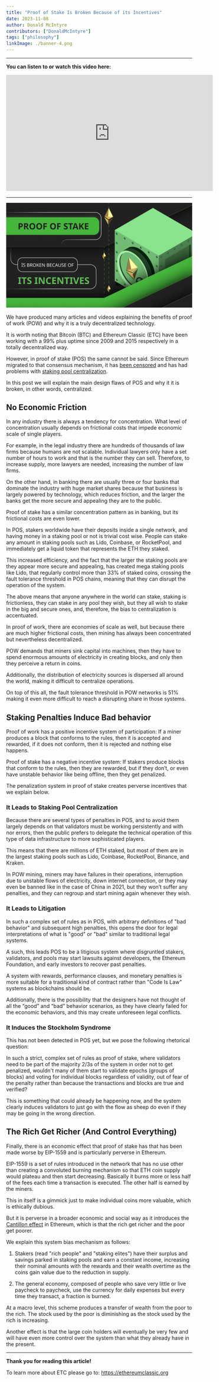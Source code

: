 ```yaml
---
title: "Proof of Stake Is Broken Because of its Incentives"
date: 2023-11-08
author: Donald McIntyre
contributors: ["DonaldMcIntyre"]
tags: ["philosophy"]
linkImage: ./banner-4.png
---
```


---
**You can listen to or watch this video here:**

<iframe width="560" height="315" src="https://www.youtube.com/embed/wyZUxolbTuY?si=MyGPxtTk8UyNvRwP" title="YouTube video player" frameborder="0" allow="accelerometer; autoplay; clipboard-write; encrypted-media; gyroscope; picture-in-picture; web-share" allowfullscreen></iframe>

---

![](./banner-4.png)

We have produced many articles and videos explaining the benefits of proof of work (POW) and why it is a truly decentralized technology.

It is worth noting that Bitcoin (BTC) and Ethereum Classic (ETC) have been working with a 99% plus uptime since 2009 and 2015 respectively in a totally decentralized way.

However, in proof of stake (POS) the same cannot be said. Since Ethereum migrated to that consensus mechanism, it has [been censored](https://www.coindesk.com/tech/2022/10/14/censored-ethereum-blocks-hit-the-51-threshold-over-the-past-24-hours) and has had problems with [staking pool centralization](https://www.coindesk.com/consensus-magazine/2023/09/29/opposing-centralization-in-ethereum-staking).

In this post we will explain the main design flaws of POS and why it it is broken, in other words, centralized.

## No Economic Friction

In any industry there is always a tendency for concentration. What level of concentration usually depends on frictional costs that impede economic scale of single players.

For example, in the legal industry there are hundreds of thousands of law firms because humans are not scalable. Individual lawyers only have a set number of hours to work and that is the number they can sell. Therefore, to increase supply, more lawyers are needed, increasing the number of law firms.

On the other hand, in banking there are usually three or four banks that dominate the industry with huge market shares because that business is largely powered by technology, which reduces friction, and the larger the banks get the more secure and appealing they are to the public.

Proof of stake has a similar concentration pattern as in banking, but its frictional costs are even lower.

In POS, stakers worldwide have their deposits inside a single network, and having money in a staking pool or not is trivial cost wise. People can stake any amount in staking pools such as Lido, Coinbase, or RocketPool, and immediately get a liquid token that represents the ETH they staked. 

This increased efficiency, and the fact that the larger the staking pools are they appear more secure and appealing, has created mega staking pools like Lido, that regularly control more than 33% of staked coins, crossing the fault tolerance threshold in POS chains, meaning that they can disrupt the operation of the system.

The above means that anyone anywhere in the world can stake, staking is frictionless, they can stake in any pool they wish, but they all wish to stake in the big and secure ones, and, therefore, the bias to centralization is accentuated.

In proof of work, there are economies of scale as well, but because there are much higher frictional costs, then mining has always been concentrated but nevertheless decentralized.

POW demands that miners sink capital into machines, then they have to spend enormous amounts of electricity in creating blocks, and only then they perceive a return in coins.

Additionally, the distribution of electricity sources is dispersed all around the world, making it difficult to centralize operations.

On top of this all, the fault tolerance threshold in POW networks is 51% making it even more difficult to reach a disrupting share in those systems.

## Staking Penalties Induce Bad behavior

Proof of work has a positive incentive system of participation: If a miner produces a block that conforms to the rules, then it is accepted and rewarded, if it does not conform, then it is rejected and nothing else happens.

Proof of stake has a negative incentive system: If stakers produce blocks that conform to the rules, then they are rewarded, but if they don’t, or even have unstable behavior like being offline, then they get penalized.

The penalization system in proof of stake creates perverse incentives that we explain below.

### It Leads to Staking Pool Centralization

Because there are several types of penalties in POS, and to avoid them largely depends on that validators must be working persistently and with nor errors, then the public prefers to delegate the technical operation of this type of data infrastructure to more sophisticated players.

This means that there are millions of ETH staked, but most of them are in the largest staking pools such as Lido, Coinbase, RocketPool, Binance, and Kraken.

In POW mining, miners may have failures in their operations, interruption due to unstable flows of electricity, down internet connection, or they may even be banned like in the case of China in 2021, but they won’t suffer any penalties, and they can regroup and start mining again whenever they wish.

### It Leads to Litigation

In such a complex set of rules as in POS, with arbitrary definitions of "bad behavior" and subsequent high penalties, this opens the door for legal interpretations of what is "good" or "bad" similar to traditional legal systems.

A such, this leads POS to be a litigious system where disgruntled stakers, validators, and pools may start lawsuits against developers, the Ethereum Foundation, and early investors to recover past penalties. 

A system with rewards, performance clauses, and monetary penalties is more suitable for a traditional kind of contract rather than "Code Is Law" systems as blockchains should be. 

Additionally, there is the possibility that the designers have not thought of all the “good” and “bad” behavior scenarios, as they have clearly failed for the economic behaviors, and this may create unforeseen legal conflicts.

### It Induces the Stockholm Syndrome

This has not been detected in POS yet, but we pose the following rhetorical question:

In such a strict, complex set of rules as proof of stake, where validators need to be part of the majority 2/3s of the system in order not to get penalized, wouldn't many of them start to validate epochs (groups of blocks) and voting for individual blocks regardless of validity, out of fear of the penalty rather than because the transactions and blocks are true and verified?

This is something that could already be happening now, and the system clearly induces validators to just go with the flow as sheep do even if they may be going in the wrong direction.

## The Rich Get Richer (And Control Everything)

Finally, there is an economic effect that proof of stake has that has been made worse by EIP-1559 and is particularly perverse in Ethereum. 

EIP-1559 is a set of rules introduced in the network that has no use other than creating a convoluted burning mechanism so that ETH coin supply would plateau and then start decreasing. Basically it burns more or less half of the fees each time a transaction is executed. The other half is earned by the miners.

This in itself is a gimmick just to make individual coins more valuable, which is ethically dubious.

But it is perverse in a broader economic and social way as it introduces the [Cantillon effect](https://en.wikipedia.org/wiki/Richard_Cantillon) in Ethereum, which is that the rich get richer and the poor get poorer.

We explain this system bias mechanism as follows:

1. Stakers (read "rich people" and "staking elites") have their surplus and savings parked in staking pools and earn a constant income, increasing their nominal amounts with the rewards and their wealth overtime as the coins gain value due to the reduction in supply.

2. The general economy, composed of people who save very little or live paycheck to paycheck, use the currency for daily expenses but every time they transact, a fraction is burned.

At a macro level, this scheme produces a transfer of wealth from the poor to the rich. The stock used by the poor is diminishing as the stock used by the rich is increasing. 

Another effect is that the large coin holders will eventually be very few and will have even more control over the system than what they already have in the present.

---

**Thank you for reading this article!**

To learn more about ETC please go to: https://ethereumclassic.org
